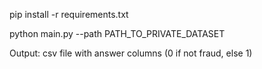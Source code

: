 pip install -r requirements.txt

python main.py --path PATH_TO_PRIVATE_DATASET


Output: csv file with answer columns (0 if not fraud, else 1)
